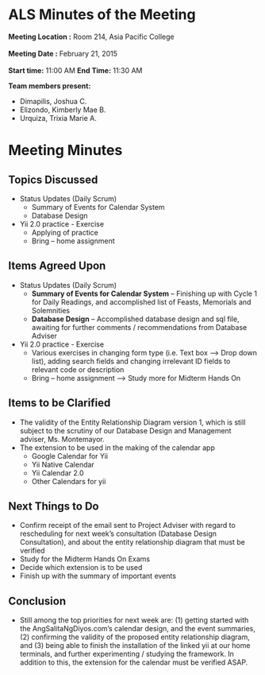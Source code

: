 # ALS Minutes of the Meeting #

**Meeting Location :** Room 214, Asia Pacific College <br> <br>
<b>Meeting  Date :</b> February 21, 2015 <br> <br>
<b>Start time:</b> 11:00 AM <b>End Time:</b> 11:30 AM <br>

<b>Team members present:</b>
<ul><li>Dimapilis, Joshua C.<br>
</li><li>Elizondo, Kimberly Mae B.<br>
</li><li>Urquiza, Trixia Marie A.</li></ul>

<h1>Meeting Minutes</h1>

<h2>Topics Discussed</h2>

<ul><li>Status Updates (Daily Scrum)<br>
<ul><li>Summary of Events for Calendar System<br>
</li><li>Database Design<br>
</li></ul></li><li>Yii 2.0 practice - Exercise<br>
<ul><li>Applying of practice<br>
</li><li>Bring – home assignment</li></ul></li></ul>

<h2>Items Agreed Upon</h2>

<ul><li>Status Updates (Daily Scrum)<br>
<ul><li><b>Summary of Events for Calendar System</b> – Finishing up with Cycle 1 for Daily Readings, and accomplished list of Feasts, Memorials and Solemnities<br>
</li><li><b>Database Design</b> – Accomplished database design and sql file, awaiting for further comments / recommendations from Database Adviser<br>
</li></ul></li><li>Yii 2.0 practice - Exercise<br>
<ul><li>Various exercises in changing form type (i.e. Text box --> Drop down list), adding search fields and changing irrelevant ID fields to relevant code or description<br>
</li><li>Bring – home assignment --> Study more for Midterm Hands On</li></ul></li></ul>


<h2>Items to be Clarified</h2>

<ul><li>The validity of the Entity Relationship Diagram version 1, which is still subject to the scrutiny of our Database Design and Management adviser, Ms. Montemayor.<br>
</li><li>The extension to be used in the making of the calendar app<br>
<ul><li>Google Calendar for Yii<br>
</li><li>Yii Native Calendar<br>
</li><li>Yii Calendar 2.0<br>
</li><li>Other Calendars for yii</li></ul></li></ul>


<h2>Next Things to Do</h2>

<ul><li>Confirm receipt of the email sent to Project Adviser with regard to rescheduling for next week’s consultation (Database Design Consultation), and about the entity relationship diagram that must be verified<br>
</li><li>Study for the Midterm Hands On Exams<br>
</li><li>Decide which extension is to be used<br>
</li><li>Finish up with the summary of important events</li></ul>

<h2>Conclusion</h2>

<ul><li>Still among the top priorities for next week are: (1) getting started with the AngSalitaNgDiyos.com’s calendar design, and the event summaries, (2) confirming the validity of the proposed entity relationship diagram, and (3) being able to finish the installation of the linked yii at our home terminals, and further experimenting / studying the framework. In addition to this, the extension for the calendar must be verified ASAP.